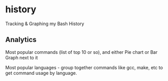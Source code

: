 # history
Tracking &amp; Graphing my Bash History

## Analytics

Most popular commands (list of top 10 or so), and either Pie chart or Bar Graph next to it

Most popular languages - group together commands like gcc, make, etc to get command usage by language.
